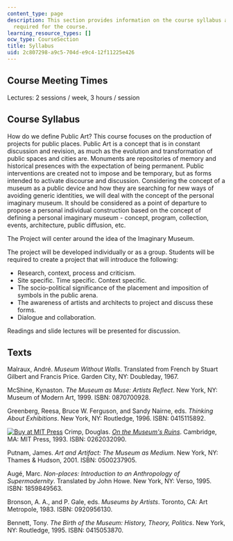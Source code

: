 ```yaml
---
content_type: page
description: This section provides information on the course syllabus and the readings
  required for the course.
learning_resource_types: []
ocw_type: CourseSection
title: Syllabus
uid: 2c807298-a9c5-704d-e9c4-12f11225e426
---
```


Course Meeting Times
--------------------

Lectures: 2 sessions / week, 3 hours / session

Course Syllabus
---------------

How do we define Public Art? This course focuses on the production of projects for public places. Public Art is a concept that is in constant discussion and revision, as much as the evolution and transformation of public spaces and cities are. Monuments are repositories of memory and historical presences with the expectation of being permanent. Public interventions are created not to impose and be temporary, but as forms intended to activate discourse and discussion. Considering the concept of a museum as a public device and how they are searching for new ways of avoiding generic identities, we will deal with the concept of the personal imaginary museum. It should be considered as a point of departure to propose a personal individual construction based on the concept of defining a personal imaginary museum - concept, program, collection, events, architecture, public diffusion, etc.

The Project will center around the idea of the Imaginary Museum.

The project will be developed individually or as a group. Students will be required to create a project that will introduce the following:

*   Research, context, process and criticism.
*   Site specific. Time specific. Context specific.
*   The socio-political significance of the placement and imposition of symbols in the public arena.
*   The awareness of artists and architects to project and discuss these forms.
*   Dialogue and collaboration.

Readings and slide lectures will be presented for discussion.

Texts
-----

Malraux, André. _Museum Without Walls_. Translated from French by Stuart Gilbert and Francis Price. Garden City, NY: Doubleday, 1967.

McShine, Kynaston. _The Museum as Muse: Artists Reflect_. New York, NY: Museum of Modern Art, 1999. ISBN: 0870700928.

Greenberg, Reesa, Bruce W. Ferguson, and Sandy Nairne, eds. _Thinking About Exhibitions_. New York, NY: Routledge, 1996. ISBN: 0415115892.

[![Buy at MIT Press](/images/mp_logo.gif)](https://mitpress.mit.edu/books/museums-ruins) Crimp, Douglas. [_On the Museum's Ruins_](https://mitpress.mit.edu/books/museums-ruins). Cambridge, MA: MIT Press, 1993. ISBN: 0262032090.

Putnam, James. _Art and Artifact: The Museum as Medium_. New York, NY: Thames & Hudson, 2001. ISBN: 0500237905.

Augé, Marc. _Non-places: Introduction to an Anthropology of Supermodernity_. Translated by John Howe. New York, NY: Verso, 1995. ISBN: 1859849563.

Bronson, A. A., and P. Gale, eds. _Museums by Artists_. Toronto, CA: Art Metropole, 1983. ISBN: 0920956130.

Bennett, Tony. _The Birth of the Museum: History, Theory, Politics_. New York, NY: Routledge, 1995. ISBN: 0415053870.